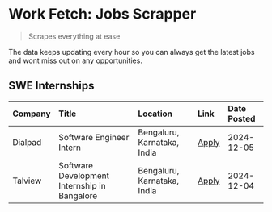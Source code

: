 # Work Fetch: Jobs Scrapper
> Scrapes everything at ease

The data keeps updating every hour so you can always get the latest jobs and wont miss out on any opportunities.

## SWE Internships
<!--START_SECTION:workfetch-->
| Company   | Title                                        | Location                    | Link                                                                                                                                                                                                            | Date Posted   |
|:----------|:---------------------------------------------|:----------------------------|:----------------------------------------------------------------------------------------------------------------------------------------------------------------------------------------------------------------|:--------------|
| Dialpad   | Software Engineer Intern                     | Bengaluru, Karnataka, India | [Apply](https://in.linkedin.com/jobs/view/software-engineer-intern-at-dialpad-4091428917?position=2&pageNum=0&refId=WUsFMntpapWsW52WGwQYXg%3D%3D&trackingId=JWxIMIn8IGpMQWR9EE%2BTbw%3D%3D)                     | 2024-12-05    |
| Talview   | Software Development Internship in Bangalore | Bengaluru, Karnataka, India | [Apply](https://in.linkedin.com/jobs/view/software-development-internship-in-bangalore-at-talview-4089000537?position=3&pageNum=0&refId=WUsFMntpapWsW52WGwQYXg%3D%3D&trackingId=Mb550orma3Z%2Bl1xuCBYz1g%3D%3D) | 2024-12-04    |
<!--END_SECTION:workfetch-->
